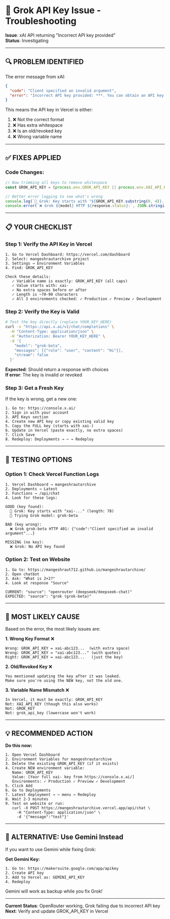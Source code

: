 # 🔧 Grok API Key Issue - Troubleshooting

**Issue**: xAI API returning "Incorrect API key provided"  
**Status**: Investigating  

---

## 🔍 PROBLEM IDENTIFIED

The error message from xAI:
```json
{
  "code": "Client specified an invalid argument",
  "error": "Incorrect API key provided: ***. You can obtain an API key from https://console.x.ai."
}
```

This means the API key in Vercel is either:
1. ❌ Not the correct format
2. ❌ Has extra whitespace
3. ❌ Is an old/revoked key
4. ❌ Wrong variable name

---

## ✅ FIXES APPLIED

### **Code Changes:**
```javascript
// Now trimming all keys to remove whitespace
const GROK_API_KEY = (process.env.GROK_API_KEY || process.env.XAI_API_KEY || '').trim();

// Better error logging to see what's wrong
console.log(`🔑 Grok: Key starts with "${GROK_API_KEY.substring(0, 4)}..." (length: ${GROK_API_KEY.length})`);
console.error(`❌ Grok ${model} HTTP ${response.status}:`, JSON.stringify(errorData));
```

---

## 📋 YOUR CHECKLIST

### **Step 1: Verify the API Key in Vercel**
```
1. Go to Vercel Dashboard: https://vercel.com/dashboard
2. Select: mangeshrautarchive project
3. Settings → Environment Variables
4. Find: GROK_API_KEY

Check these details:
   ✓ Variable name is exactly: GROK_API_KEY (all caps)
   ✓ Value starts with: xai-
   ✓ No extra spaces before or after
   ✓ Length is ~70-90 characters
   ✓ All 3 environments checked: ✓ Production ✓ Preview ✓ Development
```

### **Step 2: Verify the Key is Valid**
```bash
# Test the key directly (replace YOUR_KEY_HERE)
curl -s "https://api.x.ai/v1/chat/completions" \
  -H "Content-Type: application/json" \
  -H "Authorization: Bearer YOUR_KEY_HERE" \
  -d '{
    "model": "grok-beta",
    "messages": [{"role": "user", "content": "Hi"}],
    "stream": false
  }'
```

**Expected**: Should return a response with choices  
**If error**: The key is invalid or revoked

### **Step 3: Get a Fresh Key**

If the key is wrong, get a new one:
```
1. Go to: https://console.x.ai/
2. Sign in with your account
3. API Keys section
4. Create new API key or copy existing valid key
5. Copy the FULL key (starts with xai-)
6. Update in Vercel (paste exactly, no extra spaces)
7. Click Save
8. Redeploy: Deployments → ⋯ → Redeploy
```

---

## 🧪 **TESTING OPTIONS**

### **Option 1: Check Vercel Function Logs**
```
1. Vercel Dashboard → mangeshrautarchive
2. Deployments → Latest
3. Functions → /api/chat
4. Look for these logs:

GOOD (key found):
  🔑 Grok: Key starts with "xai-..." (length: 78)
  🚀 Trying Grok model: grok-beta
  
BAD (key wrong):
  ❌ Grok grok-beta HTTP 401: {"code":"Client specified an invalid argument"...}
  
MISSING (no key):
  ❌ Grok: No API key found
```

### **Option 2: Test on Website**
```
1. Go to: https://mangeshraut712.github.io/mangeshrautarchive/
2. Open chatbot
3. Ask: "What is 2+2?"
4. Look at response "Source"

CURRENT: "source": "openrouter (deepseek/deepseek-chat)"
EXPECTED: "source": "grok (grok-beta)"
```

---

## 🎯 **MOST LIKELY CAUSE**

Based on the error, the most likely issues are:

**1. Wrong Key Format** ❌
```
Wrong: GROK_API_KEY = xai-abc123...  (with extra space)
Wrong: GROK_API_KEY = "xai-abc123..." (with quotes)
Right: GROK_API_KEY = xai-abc123...   (just the key)
```

**2. Old/Revoked Key** ❌
```
You mentioned updating the key after it was leaked.
Make sure you're using the NEW key, not the old one.
```

**3. Variable Name Mismatch** ❌
```
In Vercel, it must be exactly: GROK_API_KEY
Not: XAI_API_KEY (though this also works)
Not: GROK_KEY
Not: grok_api_key (lowercase won't work)
```

---

## 💡 **RECOMMENDED ACTION**

**Do this now:**
```
1. Open Vercel Dashboard
2. Environment Variables for mangeshrautarchive
3. Delete the existing GROK_API_KEY (if it exists)
4. Create NEW environment variable:
   Name: GROK_API_KEY
   Value: [Your full xai- key from https://console.x.ai/]
   Environments: ✓ Production ✓ Preview ✓ Development
5. Click Add
6. Go to Deployments
7. Latest deployment → ⋯ menu → Redeploy
8. Wait 2-3 minutes
9. Test on website or run:
   curl -X POST https://mangeshrautarchive.vercel.app/api/chat \
     -H "Content-Type: application/json" \
     -d '{"message":"test"}'
```

---

## 🚀 **ALTERNATIVE: Use Gemini Instead**

If you want to use Gemini while fixing Grok:

**Get Gemini Key:**
```
1. Go to: https://makersuite.google.com/app/apikey
2. Create API key
3. Add to Vercel as: GEMINI_API_KEY
4. Redeploy
```

Gemini will work as backup while you fix Grok!

---

**Current Status**: OpenRouter working, Grok failing due to incorrect API key  
**Next**: Verify and update GROK_API_KEY in Vercel
